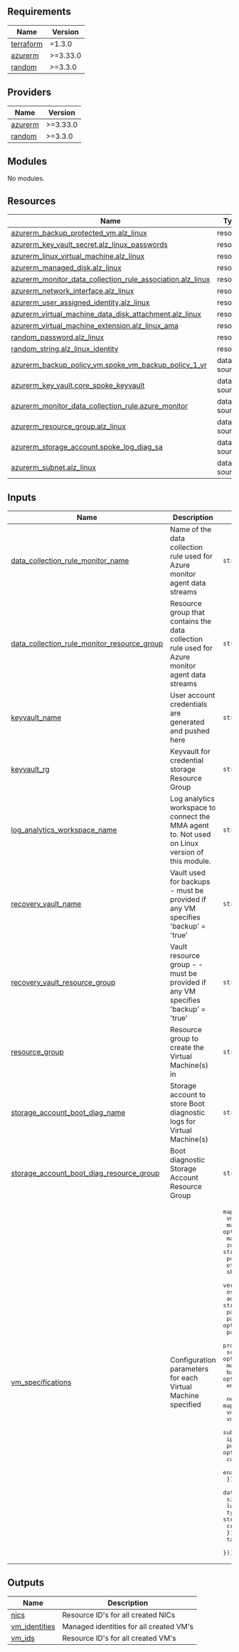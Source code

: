 <!-- BEGIN_TF_DOCS -->
## Requirements

| Name | Version |
|------|---------|
| <a name="requirement_terraform"></a> [terraform](#requirement\_terraform) | =1.3.0 |
| <a name="requirement_azurerm"></a> [azurerm](#requirement\_azurerm) | >=3.33.0 |
| <a name="requirement_random"></a> [random](#requirement\_random) | >=3.3.0 |

## Providers

| Name | Version |
|------|---------|
| <a name="provider_azurerm"></a> [azurerm](#provider\_azurerm) | >=3.33.0 |
| <a name="provider_random"></a> [random](#provider\_random) | >=3.3.0 |

## Modules

No modules.

## Resources

| Name | Type |
|------|------|
| [azurerm_backup_protected_vm.alz_linux](https://registry.terraform.io/providers/hashicorp/azurerm/latest/docs/resources/backup_protected_vm) | resource |
| [azurerm_key_vault_secret.alz_linux_passwords](https://registry.terraform.io/providers/hashicorp/azurerm/latest/docs/resources/key_vault_secret) | resource |
| [azurerm_linux_virtual_machine.alz_linux](https://registry.terraform.io/providers/hashicorp/azurerm/latest/docs/resources/linux_virtual_machine) | resource |
| [azurerm_managed_disk.alz_linux](https://registry.terraform.io/providers/hashicorp/azurerm/latest/docs/resources/managed_disk) | resource |
| [azurerm_monitor_data_collection_rule_association.alz_linux](https://registry.terraform.io/providers/hashicorp/azurerm/latest/docs/resources/monitor_data_collection_rule_association) | resource |
| [azurerm_network_interface.alz_linux](https://registry.terraform.io/providers/hashicorp/azurerm/latest/docs/resources/network_interface) | resource |
| [azurerm_user_assigned_identity.alz_linux](https://registry.terraform.io/providers/hashicorp/azurerm/latest/docs/resources/user_assigned_identity) | resource |
| [azurerm_virtual_machine_data_disk_attachment.alz_linux](https://registry.terraform.io/providers/hashicorp/azurerm/latest/docs/resources/virtual_machine_data_disk_attachment) | resource |
| [azurerm_virtual_machine_extension.alz_linux_ama](https://registry.terraform.io/providers/hashicorp/azurerm/latest/docs/resources/virtual_machine_extension) | resource |
| [random_password.alz_linux](https://registry.terraform.io/providers/hashicorp/random/latest/docs/resources/password) | resource |
| [random_string.alz_linux_identity](https://registry.terraform.io/providers/hashicorp/random/latest/docs/resources/string) | resource |
| [azurerm_backup_policy_vm.spoke_vm_backup_policy_1_yr](https://registry.terraform.io/providers/hashicorp/azurerm/latest/docs/data-sources/backup_policy_vm) | data source |
| [azurerm_key_vault.core_spoke_keyvault](https://registry.terraform.io/providers/hashicorp/azurerm/latest/docs/data-sources/key_vault) | data source |
| [azurerm_monitor_data_collection_rule.azure_monitor](https://registry.terraform.io/providers/hashicorp/azurerm/latest/docs/data-sources/monitor_data_collection_rule) | data source |
| [azurerm_resource_group.alz_linux](https://registry.terraform.io/providers/hashicorp/azurerm/latest/docs/data-sources/resource_group) | data source |
| [azurerm_storage_account.spoke_log_diag_sa](https://registry.terraform.io/providers/hashicorp/azurerm/latest/docs/data-sources/storage_account) | data source |
| [azurerm_subnet.alz_linux](https://registry.terraform.io/providers/hashicorp/azurerm/latest/docs/data-sources/subnet) | data source |

## Inputs

| Name | Description | Type | Default | Required |
|------|-------------|------|---------|:--------:|
| <a name="input_data_collection_rule_monitor_name"></a> [data\_collection\_rule\_monitor\_name](#input\_data\_collection\_rule\_monitor\_name) | Name of the data collection rule used for Azure monitor agent data streams | `string` | `null` | no |
| <a name="input_data_collection_rule_monitor_resource_group"></a> [data\_collection\_rule\_monitor\_resource\_group](#input\_data\_collection\_rule\_monitor\_resource\_group) | Resource group that contains the data collection rule used for Azure monitor agent data streams | `string` | `null` | no |
| <a name="input_keyvault_name"></a> [keyvault\_name](#input\_keyvault\_name) | User account credentials are generated and pushed here | `string` | n/a | yes |
| <a name="input_keyvault_rg"></a> [keyvault\_rg](#input\_keyvault\_rg) | Keyvault for credential storage Resource Group | `string` | n/a | yes |
| <a name="input_log_analytics_workspace_name"></a> [log\_analytics\_workspace\_name](#input\_log\_analytics\_workspace\_name) | Log analytics workspace to connect the MMA agent to. Not used on Linux version of this module. | `string` | `null` | no |
| <a name="input_recovery_vault_name"></a> [recovery\_vault\_name](#input\_recovery\_vault\_name) | Vault used for backups - must be provided if any VM specifies 'backup' = 'true' | `string` | `null` | no |
| <a name="input_recovery_vault_resource_group"></a> [recovery\_vault\_resource\_group](#input\_recovery\_vault\_resource\_group) | Vault resource group - - must be provided if any VM specifies 'backup' = 'true' | `string` | `null` | no |
| <a name="input_resource_group"></a> [resource\_group](#input\_resource\_group) | Resource group to create the Virtual Machine(s) in | `string` | n/a | yes |
| <a name="input_storage_account_boot_diag_name"></a> [storage\_account\_boot\_diag\_name](#input\_storage\_account\_boot\_diag\_name) | Storage account to store Boot diagnostic logs for Virtual Machine(s) | `string` | n/a | yes |
| <a name="input_storage_account_boot_diag_resource_group"></a> [storage\_account\_boot\_diag\_resource\_group](#input\_storage\_account\_boot\_diag\_resource\_group) | Boot diagnostic Storage Account Resource Group | `string` | n/a | yes |
| <a name="input_vm_specifications"></a> [vm\_specifications](#input\_vm\_specifications) | Configuration parameters for each Virtual Machine specified | <pre>map(object({<br>    vm_size               = string<br>    marketplace_image     = optional(bool)<br>    marketplace_plan      = optional(map(string))<br>    zone                  = string<br>    publisher             = string<br>    offer                 = string<br>    sku                   = string<br>    version               = string<br>    os_disk_type          = optional(string)<br>    admin_user            = string<br>    patch_class           = optional(string)<br>    patch_mode            = optional(string)<br>    patch_assessment_mode = optional(string)<br>    provision_vm_agent    = optional(bool)<br>    scheduled_shutdown    = optional(bool)<br>    monitor               = optional(bool)<br>    backup                = optional(bool)<br>    enable_host_enc       = optional(bool)<br><br>    network = map(object({<br>      vnet                          = string<br>      vnet_resource_group           = string<br>      subnet                        = string<br>      ip_address                    = string<br>      public_ip_id                  = optional(string)<br>      custom_dns_servers            = optional(list(string))<br>      enable_accelerated_networking = optional(bool, false)<br>    }))<br>    data_disks = map(object({<br>      size          = number<br>      lun           = number<br>      type          = string<br>      create_option = string<br>    }))<br>    tags = map(string)<br>  }))</pre> | n/a | yes |

## Outputs

| Name | Description |
|------|-------------|
| <a name="output_nics"></a> [nics](#output\_nics) | Resource ID's for all created NICs |
| <a name="output_vm_identities"></a> [vm\_identities](#output\_vm\_identities) | Managed identities for all created VM's |
| <a name="output_vm_ids"></a> [vm\_ids](#output\_vm\_ids) | Resource ID's for all created VM's |
<!-- END_TF_DOCS -->